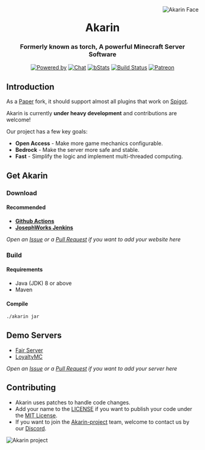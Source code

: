 <img src="https://i.loli.net/2018/05/17/5afd869c443ef.png" alt="Akarin Face" align="right">
<div align="center">
  <h1>Akarin</h1>
  <h3>Formerly known as torch, A powerful Minecraft Server Software</h3>

[![Powered by](https://img.shields.io/badge/Powered_by-Akarin_project-ee6aa7.svg?style=flat)](https://akarin.app/)
[![Chat](https://img.shields.io/badge/chat-on%20discord-7289da.svg)](https://discord.gg/fw2pJAj)
[![bStats](https://img.shields.io/badge/bStats-Akarin-0099ff.svg?style=flat)](https://bstats.org/plugin/bukkit/Akarin)
[![Build Status](http://josephworks.ddns.net:8080/buildStatus/icon?job=Akarin-project%2FAkarin-1.15.2)](http://josephworks.ddns.net:8080/job/Akarin-project/job/Akarin/)
[![Patreon](https://img.shields.io/badge/Patreon-Donate-yellow.svg?style=flat)](https://www.patreon.com/akarinproject)
</div>

Introduction
---

As a [Paper](https://github.com/PaperMC/Paper) fork, it should support almost all plugins that work on [Spigot](https://hub.spigotmc.org/stash/projects/SPIGOT/repos/spigot/browse).

Akarin is currently **under heavy development** and contributions are welcome!

Our project has a few key goals:

* **Open Access** - Make more game mechanics configurable.
* **Bedrock** - Make the server more safe and stable.
* **Fast** - Simplify the logic and implement multi-threaded computing.

Get Akarin
---

### Download

#### Recommended

+ [**Github Actions**](https://github.com/Akarin-project/Akarin/actions)
+ [**JosephWorks Jenkins**](http://josephworks.ddns.net:8080/job/Akarin-project/job/Akarin-1.15.2)

*Open an [Issue](https://github.com/Akarin-project/Akarin/issues) or a [Pull Request](https://github.com/Akarin-project/Akarin/pulls) if you want to add your website here*

### Build

#### Requirements

* Java (JDK) 8 or above
* Maven

#### Compile

```sh
./akarin jar
```

Demo Servers
---

* [Fair Server](https://fairserver.ru)
* [LoyaltyMC](https://www.loyaltymc.net/)

*Open an [Issue](https://github.com/Akarin-project/Akarin/issues) or a [Pull Request](https://github.com/Akarin-project/Akarin/pulls) if you want to add your server here*

Contributing
---

* Akarin uses patches to handle code changes.
* Add your name to the [LICENSE](https://github.com/Akarin-project/Akarin/blob/master/LICENSE.md) if you want to publish your code under the [MIT License](https://github.com/Akarin-project/Akarin/blob/master/licenses/MIT.md).
* If you want to join the [Akarin-project](https://github.com/Akarin-project) team, welcome to contact us by our [Discord](https://discord.gg/fw2pJAj).

![Akarin project](https://i.loli.net/2018/05/13/5af7fbbfbcddf.png)
